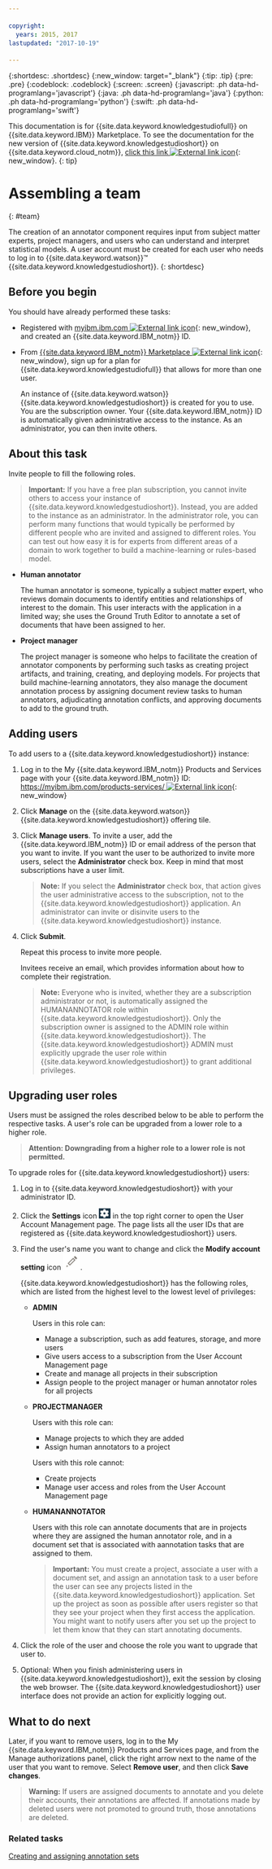 ```yaml
---

copyright:
  years: 2015, 2017
lastupdated: "2017-10-19"

---
```


{:shortdesc: .shortdesc}
{:new_window: target="_blank"}
{:tip: .tip}
{:pre: .pre}
{:codeblock: .codeblock}
{:screen: .screen}
{:javascript: .ph data-hd-programlang='javascript'}
{:java: .ph data-hd-programlang='java'}
{:python: .ph data-hd-programlang='python'}
{:swift: .ph data-hd-programlang='swift'}

This documentation is for {{site.data.keyword.knowledgestudiofull}} on {{site.data.keyword.IBM}} Marketplace. To see the documentation for the new version of {{site.data.keyword.knowledgestudioshort}} on {{site.data.keyword.cloud_notm}}, [click this link ![External link icon](../../icons/launch-glyph.svg "External link icon")](https://console.bluemix.net/docs/services/watson-knowledge-studio/team.html){: new_window}.
{: tip}

# Assembling a team
{: #team}

The creation of an annotator component requires input from subject matter experts, project managers, and users who can understand and interpret statistical models. A user account must be created for each user who needs to log in to {{site.data.keyword.watson}}&trade; {{site.data.keyword.knowledgestudioshort}}.
{: shortdesc}

## Before you begin

You should have already performed these tasks:

- Registered with [myibm.ibm.com ![External link icon](../../icons/launch-glyph.svg "External link icon")](https://myibm.ibm.com/){: new_window}, and created an {{site.data.keyword.IBM_notm}} ID.
- From [{{site.data.keyword.IBM_notm}} Marketplace ![External link icon](../../icons/launch-glyph.svg "External link icon")](http://ibm.biz/watsonknowledge){: new_window}, sign up for a plan for {{site.data.keyword.knowledgestudiofull}} that allows for more than one user.

    An instance of {{site.data.keyword.watson}} {{site.data.keyword.knowledgestudioshort}} is created for you to use. You are the subscription owner. Your {{site.data.keyword.IBM_notm}} ID is automatically given administrative access to the instance. As an administrator, you can then invite others.

## About this task

Invite people to fill the following roles.

> **Important:** If you have a free plan subscription, you cannot invite others to access your instance of {{site.data.keyword.knowledgestudioshort}}. Instead, you are added to the instance as an administrator. In the administrator role, you can perform many functions that would typically be performed by different people who are invited and assigned to different roles. You can test out how easy it is for experts from different areas of a domain to work together to build a machine-learning or rules-based model.

- **Human annotator**

    The human annotator is someone, typically a subject matter expert, who reviews domain documents to identify entities and relationships of interest to the domain. This user interacts with the application in a limited way; she uses the Ground Truth Editor to annotate a set of documents that have been assigned to her.

- **Project manager**

    The project manager is someone who helps to facilitate the creation of annotator components by performing such tasks as creating project artifacts, and training, creating, and deploying models. For projects that build machine-learning annotators, they also manage the document annotation process by assigning document review tasks to human annotators, adjudicating annotation conflicts, and approving documents to add to the ground truth.

## Adding users

To add users to a {{site.data.keyword.knowledgestudioshort}} instance:

1. Log in to the My {{site.data.keyword.IBM_notm}} Products and Services page with your {{site.data.keyword.IBM_notm}} ID: [https://myibm.ibm.com/products-services/ ![External link icon](../../icons/launch-glyph.svg "External link icon")](https://myibm.ibm.com/products-services/){: new_window}
1. Click **Manage** on the {{site.data.keyword.watson}} {{site.data.keyword.knowledgestudioshort}} offering tile.
1. Click **Manage users**. To invite a user, add the {{site.data.keyword.IBM_notm}} ID or email address of the person that you want to invite. If you want the user to be authorized to invite more users, select the **Administrator** check box. Keep in mind that most subscriptions have a user limit.

    > **Note:** If you select the **Administrator** check box, that action gives the user administrative access to the subscription, not to the {{site.data.keyword.knowledgestudioshort}} application. An administrator can invite or disinvite users to the {{site.data.keyword.knowledgestudioshort}} instance.

1. Click **Submit**.

    Repeat this process to invite more people.

    Invitees receive an email, which provides information about how to complete their registration.

    > **Note:** Everyone who is invited, whether they are a subscription administrator or not, is automatically assigned the HUMANANNOTATOR role within {{site.data.keyword.knowledgestudioshort}}. Only the subscription owner is assigned to the ADMIN role within {{site.data.keyword.knowledgestudioshort}}. The {{site.data.keyword.knowledgestudioshort}} ADMIN must explicitly upgrade the user role within {{site.data.keyword.knowledgestudioshort}} to grant additional privileges.

## Upgrading user roles

Users must be assigned the roles described below to be able to perform the respective tasks. A user's role can be upgraded from a lower role to a higher role.

> **Attention: Downgrading from a higher role to a lower role is not permitted.**

To upgrade roles for {{site.data.keyword.knowledgestudioshort}} users:

1. Log in to {{site.data.keyword.knowledgestudioshort}} with your administrator ID.
1. Click the **Settings** icon ![the Settings icon](images/settings.png) in the top right corner to open the User Account Management page. The page lists all the user IDs that are registered as {{site.data.keyword.knowledgestudioshort}} users.
1. Find the user's name you want to change and click the **Modify account setting** icon ![the "Modify account setting" icon](images/action.png).

    {{site.data.keyword.knowledgestudioshort}} has the following roles, which are listed from the highest level to the lowest level of privileges:
    - **ADMIN**

        Users in this role can:
        - Manage a subscription, such as add features, storage, and more users
        - Give users access to a subscription from the User Account Management page
        - Create and manage all projects in their subscription
        - Assign people to the project manager or human annotator roles for all projects

    - **PROJECTMANAGER**

        Users with this role can:
        - Manage projects to which they are added
        - Assign human annotators to a project

        Users with this role cannot:
        - Create projects
        - Manage user access and roles from the User Account Management page

    - **HUMANANNOTATOR**

        Users with this role can annotate documents that are in projects where they are assigned the human annotator role, and in a document set that is associated with aannotation tasks that are assigned to them.

        > **Important:** You must create a project, associate a user with a document set, and assign an annotation task to a user before the user can see any projects listed in the {{site.data.keyword.knowledgestudioshort}} application. Set up the project as soon as possible after users register so that they see your project when they first access the application. You might want to notify users after you set up the project to let them know that they can start annotating documents.

1. Click the role of the user and choose the role you want to upgrade that user to.
1. Optional: When you finish administering users in {{site.data.keyword.knowledgestudioshort}}, exit the session by closing the web browser. The {{site.data.keyword.knowledgestudioshort}} user interface does not provide an action for explicitly logging out.

## What to do next

Later, if you want to remove users, log in to the My {{site.data.keyword.IBM_notm}} Products and Services page, and from the Manage authorizations panel, click the right arrow next to the name of the user that you want to remove. Select **Remove user**, and then click **Save changes**.

> **Warning:** If users are assigned documents to annotate and you delete their accounts, their annotations are affected. If annotations made by deleted users were not promoted to ground truth, those annotations are deleted.

### Related tasks

[Creating and assigning annotation sets](/docs/services/knowledge-studio/documents-for-annotation.html#wks_projdocsets)
